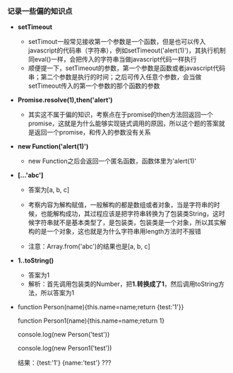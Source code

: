 ### 记录一些偏的知识点

- **setTimeout**

  - setTimout一般常见接收第一个参数是一个函数，但是也可以传入javascript的代码串（字符串），例如setTimeout('alert(1)')，其执行机制同eval()一样，会把传入的字符串当做javascript代码一样执行
  - 顺便提一下，setTimeout的参数，第一个参数是函数或者javascript代码串；第二个参数是执行的时间；之后可传入任意个参数，会当做setTimeout传入的第一个参数的那个函数的参数

- **Promise.resolve(1),then('alert')**

  - 其实这不属于偏的知识，考察点在于promise的then方法回返回一个promise，这就是为什么能够实现链式调用的原因，所以这个题的答案就是返回一个promise，和传入的参数没有关系

- **new Function('alert(1)')**

  - new Function之后会返回一个匿名函数，函数体里为'alert(1)'

- **[...'abc']**

  - 答案为[a, b, c]

  - 考察内容为解构赋值，一般解构的都是数组或者对象，当是字符串的时候，也能解构成功，其过程应该是把字符串转换为了包装类String，这时候字符串就不是基本类型了，是包装类，包装类是一个对象，所以其实解构的是一个对象，这也就是为什么字符串用length方法时不报错
  - 注意：Array.from('abc')的结果也是[a, b, c]

- **1..toString()**

  - 答案为1
  - 解析：首先调用包装类的Number，把**1.**转换成了**1**，然后调用toString方法，所以答案为1

- function Person(name){this.name=name;return {test:'1'}}

  function Person1(name){this.name=name;return 1}

  console.log(new Person('test'))

  console.log(new Person1('test'))

  结果：{test:'1'} {name:'test'} ???